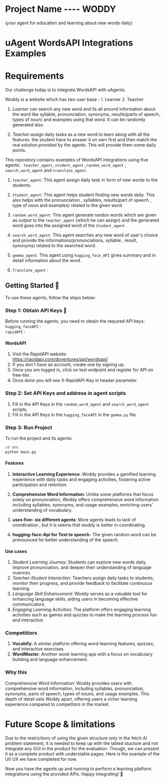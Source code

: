 # Project Name ---- WODDY 
(your agent for education and learning about new words daily)

# uAgent WordsAPI Integrations Examples 
# Requirements
Our challenge today is to integrate WordsAPI with uAgents.

Woddy is a website which has two user base - !. Learner 2. Teacher
1. *Learner* can search any new word and its all around information about the word like syllable, pronunciation, synonyms, results(parts of speech, types of noun) and examples using that word. It can be randomly generated also.

2. *Teacher* assign daily tasks as a new word to learn along with all the features. the student have to answer it on own first and then match the real solution provided by the agents. This will provide them some daily points.




This repository contains examples of WordsAPI integrations using five agents: ` teacher_agent`, `student_agent` ,`random_word_agent` , `search_word_agent` and  `translate_agent`.

1. `teacher_agent`: This agent assign daily task in form of new words to the students. 

2. `Student_agent`: This agent helps student finding new words daily. This also helps with the pronunciation , syllables, results(part of speech , type of noun and examples) related to the given word.

3. `random_word_agent`: This agent generate randon words which are given as output to the `teacher_agent` (which he can assign) and   the generated word goes into the assigned word of the `Student_agent` .

4. `search_word_agent`: This agent searches any new word of user's choice and provide the informations(pronunciations, syllable , result, synonyms) related to the searched word. 

5. `gemma_agent`: This agent using `hugging_face_API` gives summary and in detail information about the word . 

6. `Translate_agent` : 

## Getting Started 🚀

To use these agents, follow the steps below:

### Step 1: Obtain API Keys 🔑

Before running the agents, you need to obtain the required API keys:
 `hugging_faceAPI` :  
 `rapidAPI` : 

#### WordsAPI

1. Visit the RapidAPI website: https://rapidapi.com/dpventures/api/wordsapi/
2. If you don't have an account, create one by signing up.
3. Once you are logged in, click on test endpoint and register for API on free-tier.
4. Once done you will see X-RapidAPI-Key in header parameter.


### Step 2: Set API Keys and address in agent scripts

1. Fill in the API Keys in the `random_word_agent` and `search_word_agent` scripts.
2. Fill in the API Keys in the `hugging_faceAPI` in the `gemma.py` file.

### Step 3: Run Project

To run the project and its agents:

```bash
cd src
python main.py 
```


#### Features
1. **Interactive Learning Experience**: Woddy provides a gamified learning experience with daily tasks and engaging activities, fostering active participation and retention.

2. **Comprehensive Word Information**: Unlike some platforms that focus solely on pronunciation, Woddy offers comprehensive word information including syllables, synonyms, and usage examples, enriching users' understanding of vocabulary.

3. **uses five- six different agents**: More agents leads to lack of coordination , but it is seems that woddy is better in coordinating.

4. **hugging-face-Api for Text to speech**- The given random word can be pronounced for better understanding of the speech. 

#### Use cases

1. *Student Learning Journey*: Students can explore new words daily, improve pronunciation, and deepen their understanding of language nuances.
2. *Teacher-Student Interaction*: Teachers assign daily tasks to students, monitor their progress, and provide feedback to facilitate continuous learning.
3. *Language Skill Enhancement*: Woddy serves as a valuable tool for enhancing language skills, aiding users in becoming effective communicators.
4. *Engaging Learning Activities*: The platform offers engaging learning activities such as games and quizzes to make the learning process fun and interactive.


### Competitiors
1. **Vocabify**: A similar platform offering word-learning features, quizzes, and interactive exercises.
2. **WordMaster**: Another word-learning app with a focus on vocabulary building and language enhancement.

### Why this 
Comprehensive Word Information: Woddy provides users with comprehensive word information, including syllables, pronunciation, synonyms, parts of speech, types of nouns, and usage examples. This depth of detail sets Woddy apart, offering users a richer learning experience compared to competitors in the market. 

# Future Scope & limitations 
Due to the restrictions of using the given structure only in the fetch AI problem statement, it is needed to keep up with the labled stucture and not integrate any GUI in the product for the evaluation. 
Though, we can present it as a complete product with understable pages. Here is the example of the UI/ UX we have completed for now. 


Now you have the agents up and running to perform a learning platform integrations using the provided APIs. Happy integrating! 🎉


